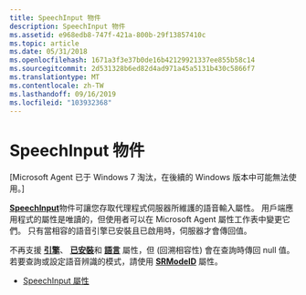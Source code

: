 ```yaml
---
title: SpeechInput 物件
description: SpeechInput 物件
ms.assetid: e968edb8-747f-421a-800b-29f13857410c
ms.topic: article
ms.date: 05/31/2018
ms.openlocfilehash: 1671a3f3e37b0de16b42129921337ee855b58c14
ms.sourcegitcommit: 2d531328b6ed82d4ad971a45a5131b430c5866f7
ms.translationtype: MT
ms.contentlocale: zh-TW
ms.lasthandoff: 09/16/2019
ms.locfileid: "103932368"
---
```

# <a name="the-speechinput-object"></a>SpeechInput 物件

\[Microsoft Agent 已于 Windows 7 淘汰，在後續的 Windows 版本中可能無法使用。\]

[**SpeechInput**](https://www.bing.com/search?q=**SpeechInput**)物件可讓您存取代理程式伺服器所維護的語音輸入屬性。 用戶端應用程式的屬性是唯讀的，但使用者可以在 Microsoft Agent 屬性工作表中變更它們。 只有當相容的語音引擎已安裝且已啟用時，伺服器才會傳回值。

不再支援 [**引擎**](https://www.bing.com/search?q=**Engine**)、 [**已安裝**](https://www.bing.com/search?q=**Installed**)和 [**語言**](https://www.bing.com/search?q=**Language**) 屬性，但 (回溯相容性) 會在查詢時傳回 null 值。 若要查詢或設定語音辨識的模式，請使用 [**SRModeID**](srmodeid-property.md) 屬性。

-   [SpeechInput 屬性](speechinput-properties.md)

 

 




